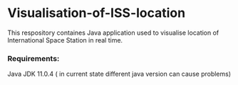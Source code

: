 # Visualisation-of-ISS-location
This respository containes Java application used to visualise location of International Space Station in real time. 

### Requirements: 
  Java JDK 11.0.4 ( in current state different java version can cause problems)
